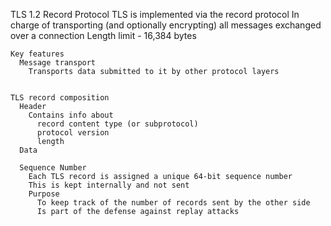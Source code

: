 TLS 1.2
  Record Protocol
    TLS is implemented via the record protocol
    In charge of transporting (and optionally encrypting) all messages exchanged over a connection
    Length limit - 16,384 bytes



    Key features
      Message transport
        Transports data submitted to it by other protocol layers


    TLS record composition
      Header
        Contains info about
          record content type (or subprotocol)
          protocol version
          length
      Data

      Sequence Number
        Each TLS record is assigned a unique 64-bit sequence number
        This is kept internally and not sent
        Purpose
          To keep track of the number of records sent by the other side
          Is part of the defense against replay attacks

